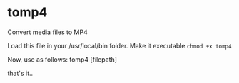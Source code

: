 # tomp4
Convert media files to MP4

Load this file in your /usr/local/bin folder.
Make it executable `chmod +x tomp4`

Now, use as follows:
tomp4 [filepath]

that's it..
